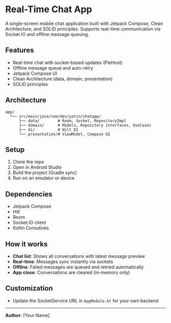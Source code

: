 # Real-Time Chat App

A single-screen mobile chat application built with Jetpack Compose, Clean Architecture, and SOLID principles. Supports real-time communication via Socket.IO and offline message queuing.

## Features
- Real-time chat with socket-based updates (PieHost)
- Offline message queue and auto-retry
- Jetpack Compose UI
- Clean Architecture (data, domain, presentation)
- SOLID principles

## Architecture
```
app/
  └── src/main/java/com/dev/yatin/chatapp/
      ├── data/        # Room, Socket, RepositoryImpl
      ├── domain/      # Models, Repository interfaces, UseCases
      ├── di/          # Hilt DI
      └── presentation/# ViewModel, Compose UI
```

## Setup
1. Clone the repo
2. Open in Android Studio
3. Build the project (Gradle sync)
4. Run on an emulator or device

## Dependencies
- Jetpack Compose
- Hilt
- Room
- Socket.IO client
- Kotlin Coroutines

## How it works
- **Chat list**: Shows all conversations with latest message preview
- **Real-time**: Messages sync instantly via sockets
- **Offline**: Failed messages are queued and retried automatically
- **App close**: Conversations are cleared (in-memory only)

## Customization
- Update the SocketService URL in `AppModule.kt` for your own backend

---

**Author:** [Your Name] 
